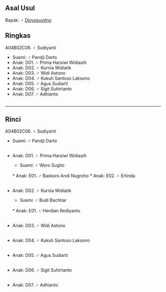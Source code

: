 ## Asal Usul

Bapak: ♂ [Djoyosuyitno][up] 

## Ringkas

A04B02C06. ♀ Sudiyanti 
	<br/>

*	Suami: ♂ Pandji Darto
	<br/>
*	Anak: D01. ♀ Prima Harsiwi Widiasih
*	Anak: D02. ♀ Kurnia Widiatik
*	Anak: D03. ♂ Widi Astono
*	Anak: D04. ♂ Kukuh Santoso Laksono
*	Anak: D05. ♂ Agus Sudiarti
*	Anak: D06. ♂ Sigit Suhirtanto
*	Anak: D07. ♂ Adhianto
	<br/><br/>

-- -- --

## Rinci

A04B02C06. ♀ Sudiyanti 
	<br/>

*	Suami: ♂ Pandji Darto
	<br/><br/>

*	Anak: D01. ♀ Prima Harsiwi Widiasih
	*	Suami: ♂ Woro Sugito
	<br/>
	*	Anak: E01. ♂ Baskoro Andi Nugroho
	*	Anak: E02. ♀ Erlinda
	<br/><br/>

*	Anak: D02. ♀ Kurnia Widiatik
	*	Suami: ♂ Budi Bachtiar
	<br/>
	*	Anak: E01. ♀ Herdian Rediyanto
	<br/><br/>

*	Anak: D03. ♂ Widi Astono
	<br/><br/>

*	Anak: D04. ♂ Kukuh Santoso Laksono
	<br/><br/>

*	Anak: D05. ♂ Agus Sudiarti
	<br/><br/>

*	Anak: D06. ♂ Sigit Suhirtanto
	<br/><br/>

*	Anak: D07. ♂ Adhianto
	<br/><br/>

[up]: https://github.com/epsi-rns/gitodipuro/blob/master/tree/A04/B02.md

